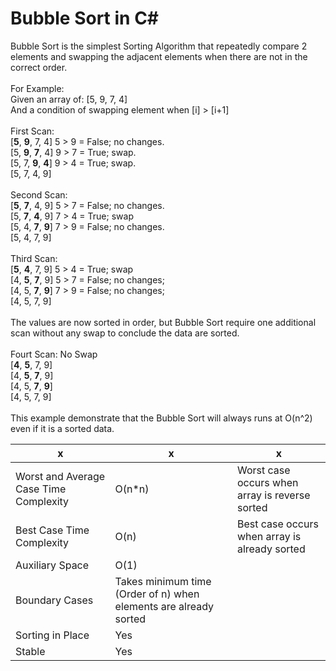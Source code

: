 # Bubble Sort in C#
Bubble Sort is the simplest Sorting Algorithm that repeatedly compare 2 elements and swapping the adjacent elements when there are not in the correct order.<br />
<br />
For Example:<br />
Given an array of: [5, 9, 7, 4]<br />
And a condition of swapping element when [i] > [i+1]<br />
<br />
First Scan: <br />
[**5**, **9**, 7, 4]    5 > 9 = False; no changes. <br />
[5, **9**, **7**, 4]    9 > 7 = True; swap. <br />
[5, 7, **9**, **4**]    9 > 4 = True; swap. <br />
[5, 7, 4, 9] <br />
<br />
Second Scan: <br />
[**5**, **7**, 4, 9]    5 > 7 = False; no changes.<br />
[5, **7**, **4**, 9]    7 > 4 = True; swap<br />
[5, 4, **7**, **9**]    7 > 9 = False; no changes.<br />
[5, 4, 7, 9]<br />
<br />
Third Scan:<br />
[**5**, **4**, 7, 9]    5 > 4 = True; swap<br />
[4, **5**, **7**, 9]    5 > 7 = False; no changes;<br />
[4, 5, **7**, **9**]    7 > 9 = False; no changes;<br />
[4, 5, 7, 9]<br />
<br />
The values are now sorted in order, but Bubble Sort require one additional scan without any swap to conclude the data are sorted.<br />
<br />
Fourt Scan: No Swap<br />
[**4**, **5**, 7, 9]<br />
[4, **5**, **7**, 9]<br />
[4, 5, **7**, **9**]<br />
[4, 5, 7, 9]<br />
<br />
This example demonstrate that the Bubble Sort will always runs at O(n^2) even if it is a sorted data.<br />

| x | x | x |
|---|---|---|
| Worst and Average Case Time Complexity | O(n*n) | Worst case occurs when array is reverse sorted|
| Best Case Time Complexity | O(n) | Best case occurs when array is already sorted |
| Auxiliary Space | O(1) |  |
| Boundary Cases | Takes minimum time (Order of n) when elements are already sorted |  |
| Sorting in Place | Yes |  |
| Stable | Yes |  |
